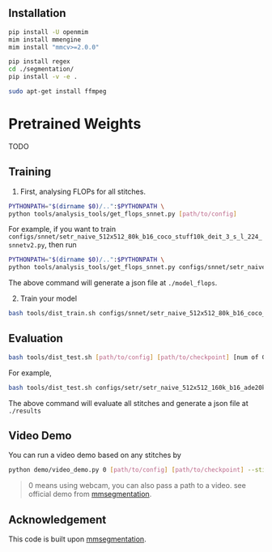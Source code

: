 ## Installation

```bash
pip install -U openmim
mim install mmengine
mim install "mmcv>=2.0.0"

pip install regex
cd ./segmentation/
pip install -v -e .

sudo apt-get install ffmpeg
```





# Pretrained Weights

TODO





## Training

1. First, analysing FLOPs for all stitches.

```bash
PYTHONPATH="$(dirname $0)/..":$PYTHONPATH \
python tools/analysis_tools/get_flops_snnet.py [path/to/config]
```

For example, if you want to train `configs/snnet/setr_naive_512x512_80k_b16_coco_stuff10k_deit_3_s_l_224_snnetv2.py`, then run

```bash
PYTHONPATH="$(dirname $0)/..":$PYTHONPATH \
python tools/analysis_tools/get_flops_snnet.py configs/snnet/setr_naive_512x512_80k_b16_coco_stuff10k_deit_3_s_l_224_snnetv2.py
```

The above command will generate a json file at `./model_flops`.



2. Train your model

```bash
bash tools/dist_train.sh configs/snnet/setr_naive_512x512_80k_b16_coco_stuff10k_deit_3_s_l_224_snnetv2.py 8 --no-validate
```



## Evaluation

```bash
bash tools/dist_test.sh [path/to/config] [path/to/checkpoint] [num of GPUs]
```

For example,

```bash
bash tools/dist_test.sh configs/setr/setr_naive_512x512_160k_b16_ade20k_deit_3_s_l_224_snnetv2.py setr_naive_512x512_160k_b16_ade20k_snnetv2_deit3_s_l_lora_16_iter_160000.pth 1

```

The above command will evaluate all stitches and generate a json file at `./results`



## Video Demo

You can run a video demo based on any stitches by

```bash
python demo/video_demo.py 0 [path/to/config] [path/to/checkpoint] --stitch-id 0 --show 
```

> 0 means using webcam, you can also pass a path to a video. see official demo from [mmsegmentation](https://github.com/open-mmlab/mmsegmentation/blob/main/demo/video_demo.py).


## Acknowledgement

This code is built upon [mmsegmentation](https://github.com/open-mmlab/mmsegmentation).
